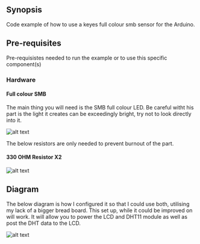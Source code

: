 ## Synopsis

Code example of how to use a keyes full colour smb sensor for the Arduino.

## Pre-requisites

Pre-requisistes needed to run the example or to use this specific component(s)

### Hardware

#### Full colour SMB

The main thing you will need is the SMB full colour LED. Be careful witht his part is the light it creates can be exceedingly bright, try not to look directly into it.

![alt text](https://arduinomodules.info/wp-content/uploads/KY-009_RGB_full_color_LED_SMD_arduino_module-240x240.jpg "SMB")

The below resistors are only needed to prevent burnout of the part.
#### 330 OHM Resistor X2

![alt text](https://images-na.ssl-images-amazon.com/images/I/41zlzAaQE-L._SX342_.jpg "330 Ohm resistor")


## Diagram

The below diagram is how I configured it so that I could use both, utilising my lack of a bigger bread board. This set up, while it could be improved on will work. It will allow you to power the LCD and DHT11 module as well as post the DHT data to the LCD.

![alt text](https://raw.githubusercontent.com/ErebusC/Small_Projects/master/arduino_work/37_in_1_Sensor_Kit/arduino_fritzing/two_colour_LED.png "Two colour LED diagram")
